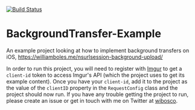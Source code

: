 [![Build Status](https://travis-ci.org/wibosco/DownloadStack-Example.svg)](https://travis-ci.org/wibosco/BackgroundTransfer-Example)

# BackgroundTransfer-Example
An example project looking at how to implement background transfers on iOS, https://williamboles.me/nsurlsession-background-upload/

In order to run this project, you will need to register with [Imgur](https://api.imgur.com/oauth2/addclient) to get a `client-id` token to access Imgur's API (which the project uses to get its example content). Once you have your `client-id`, add it to the project as the value of the `clientID` property in the `RequestConfig` class and the project should now run. If you have any trouble getting the project to run, please create an issue or get in touch with me on Twitter at [wibosco](https://twitter.com/wibosco).
